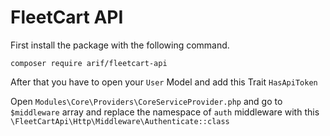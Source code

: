 # FleetCart API

First install the package with the following command.
```angular2html
composer require arif/fleetcart-api
```

After that you have to open your `User` Model and add this Trait `HasApiToken`

Open `Modules\Core\Providers\CoreServiceProvider.php` and go to `$middleware` array and replace the namespace of `auth` middleware with this `\FleetCartApi\Http\Middleware\Authenticate::class`

